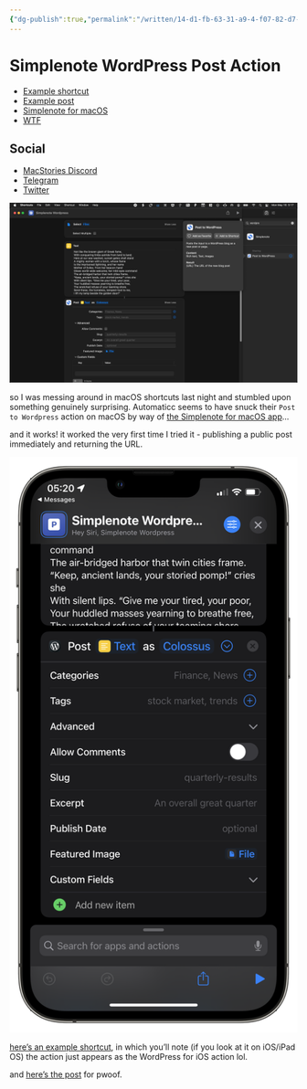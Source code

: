 ```yaml
---
{"dg-publish":true,"permalink":"/written/14-d1-fb-63-31-a9-4-f07-82-d7-a8-a1-b4-db-9579/","dgHomeLink":true,"dgPassFrontmatter":false}
---
```


# Simplenote WordPress Post Action
- [Example shortcut](https://www.icloud.com/shortcuts/4dcf5371a0854209b3763d0c3e64f3e3)
- [Example post](https://neoyokel.wordpress.com/2022/05/16/colossus/)
- [Simplenote for macOS](https://apps.apple.com/us/app/simplenote-notes-and-memos/id692867256)
- [WTF](https://davidblue.wtf/drafts/14D1FB63-31A9-4F07-82D7-A8A1B4DB9579.html)

## Social

- [MacStories Discord](https://discord.com/channels/836622115435184162/837345707395907635/975807872623575070)
- [Telegram](https://t.me/extratone/11531)
- [Twitter](https://twitter.com/NeoYokel/status/1526250940596211714)

![macOS Shortcut](https://github.com/extratone/upgit/blob/main/images/FDC698C6-1C7A-43AE-9FDF-11B1EE4D121C.png?raw=true)

so I was messing around in macOS shortcuts last night and stumbled upon something genuinely surprising. Automaticc seems to have snuck their `Post to Wordpress` action on macOS by way of [the Simplenote for macOS app](https://apps.apple.com/us/app/simplenote-notes-and-memos/id692867256)...

and it works! it worked the very first time I tried it - publishing a public post immediately and returning the URL. 

![Example Shortcut from iOS](https://github.com/extratone/upgit/blob/main/images/0E417A76-61E1-4EE2-A1E1-4F90F8C80CCD.png?raw=true)

[here’s an example shortcut](https://www.icloud.com/shortcuts/4dcf5371a0854209b3763d0c3e64f3e3), in which you’ll note (if you look at it on iOS/iPad OS) the action just appears as the WordPress for iOS action lol.

and [here’s the post](https://neoyokel.wordpress.com/2022/05/16/colossus/) for pwoof.